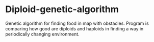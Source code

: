 # Diploid-genetic-algorithm

Genetic algorithm for finding food in map with obstacles. Program is comparing how good are diploids and haploids in finding a way in periodically changing environment.
